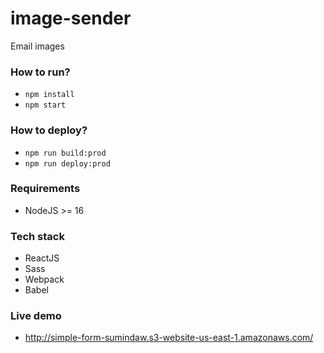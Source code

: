 # image-sender

Email images

### How to run?

- `npm install`
- `npm start`

### How to deploy?

- `npm run build:prod`
- `npm run deploy:prod`

### Requirements

- NodeJS >= 16

### Tech stack

- ReactJS
- Sass
- Webpack
- Babel

### Live demo

- http://simple-form-sumindaw.s3-website-us-east-1.amazonaws.com/